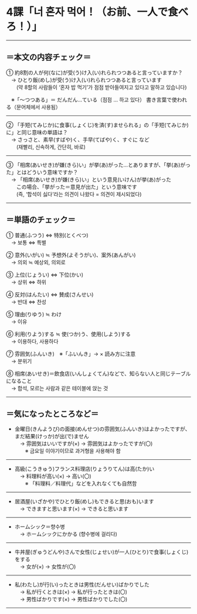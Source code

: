 # 4課「너 혼자 먹어！（お前、一人で食べろ！）」

---

## ＝本文の内容チェック＝

① 約8割の人が何(なに)が受(う)け入(い)れられつつあると言っていますか？  
　→ ひとり飯(めし)が受(う)け入(い)れられつつあると言っています  
　　(약 8할의 사람들이 ‘혼자 밥 먹기’가 점점 받아들여지고 있다고 말하고 있습니다)  

　※「〜つつある」＝ だんだん…ている（점점 … 하고 있다） 書き言葉で使われる（문어체에서 사용됨）

---

② 「手短(てみじか)に食事(しょくじ)を済(す)ませられる」の「手短(てみじか)に」と同じ意味の単語は？  
　→ さっさと、素早(すばや)く、手早(てばや)く、すぐに など  
　　(재빨리, 신속하게, 간단히, 바로)

---

③ 「相席(あいせき)が嫌(きら)い」が挙(あ)がった…とありますが、「挙(あ)がった」とはどういう意味ですか？  
　→ 「相席(あいせき)が嫌(きら)い」という意見(いけん)が挙(あ)がった  
　　この場合、「挙がった＝意見が出た」という意味です  
　　(즉, ‘합석이 싫다’라는 의견이 나왔다 = 의견이 제시되었다)

---

## ＝単語のチェック＝

① 普通(ふつう) ⇔ 特別(とくべつ)  
　→ 보통 ⇔ 특별  

② 意外(いがい) ≒ 予想外(よそうがい)、案外(あんがい)  
　→ 의외 ≒ 예상외, 의외로  

③ 上位(じょうい) ⇔ 下位(かい)  
　→ 상위 ⇔ 하위  

④ 反対(はんたい) ⇔ 賛成(さんせい)  
　→ 반대 ⇔ 찬성  

⑤ 理由(りゆう) ≒ わけ  
　→ 이유  

⑥ 利用(りよう)する ≒ 使(つか)う、使用(しよう)する  
　→ 이용하다, 사용하다  

⑦ 雰囲気(ふんいき)　※「ふいんき」→ × 読み方に注意  
　→ 분위기  

⑧ 相席(あいせき)＝飲食店(いんしょくてん)などで、知らない人と同じテーブルになること  
　→ 합석, 모르는 사람과 같은 테이블에 앉는 것  

---

## ＝気になったところなど＝

- 金曜日(きんようび)の面接(めんせつ)の雰囲気(ふんいき)はよかったですが、まだ結果(けっか)が出(で)ません  
　→ 雰囲気はいいですが(×) → 雰囲気はよかったですが(〇)  
　　※ 금요일 이야기이므로 과거형을 사용해야 함  

---

- 高級(こうきゅう)フランス料理店(りょうりてん)は高(たか)い  
　→ 料理料が高い(×) → 高い(〇)  
　　※ 「料理料／料理代」などを入れなくても自然함  

---

- 居酒屋(いざかや)でひとり飯(めし)もできると思(おも)います  
　→ できますと思います(×) → できると思います  

---

- ホームシック＝향수병  
　→ ホームシックにかかる (향수병에 걸리다)

---

- 牛丼屋(ぎゅうどんや)さんで女性(じょせい)が一人(ひとり)で食事(しょくじ)をする  
　→ 女が(×) → 女性が(〇)  

---

- 私(わたし)が行(い)ったときは男性(だんせい)ばかりでした  
　→ 私が行くときは(×) → 私が行ったときは(〇)  
　→ 男性ばかりです(×) → 男性ばかりでした(〇)  

---
